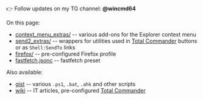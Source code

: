 👉 Follow updates on my TG channel: **@wincmd64**

On this page:
* [context_menu_extras/](https://github.com/wincmd64/blog/tree/main/context_menu_extras) -- various add-ons for the Explorer context menu
* [send2_extras/](https://github.com/wincmd64/blog/tree/main/send2_extras) -- wrappers for utilities used in [Total Commander](https://github.com/wincmd64/blog/wiki/TotalCmd) buttons or as `Shell:SendTo` links
* [firefox/](https://github.com/wincmd64/blog/tree/main/firefox) -- pre-configured Firefox profile
* [fastfetch.jsonc](https://github.com/wincmd64/blog/blob/main/fastfetch.jsonc) -- fastfetch preset

Also available:
* [gist](https://gist.github.com/wincmd64) -- various `.ps1`, `.bat`, `.ahk` and other scripts
* [wiki](https://github.com/wincmd64/blog/wiki) -- IT articles, pre-configured [Total Commander](https://github.com/wincmd64/blog/wiki/TotalCmd)

